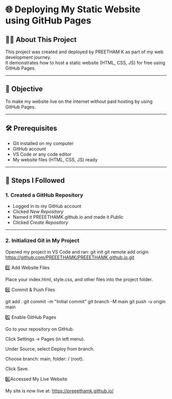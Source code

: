 # 🌐 Deploying My Static Website using GitHub Pages

## 👩‍💻 About This Project
This project was created and deployed by PREETHAM K as part of my web development journey.  
It demonstrates how to host a static website (HTML, CSS, JS) for free using GitHub Pages.

---

## 📌 Objective
To make my website live on the internet without paid hosting by using GitHub Pages.

---

## 🛠 Prerequisites
- Git installed on my computer  
- GitHub account  
- VS Code or any code editor  
- My website files (HTML, CSS, JS) ready  

---

## 🚀 Steps I Followed

### 1. Created a GitHub Repository
- Logged in to my GitHub account
- Clicked *New Repository*
- Named it PREEETHAMK.github.io and made it *Public*
- Clicked *Create Repository*

---

### 2. Initialized Git in My Project
Opened my project in VS Code and ran:
git init
git remote add origin https://github.com/PREEETHAMK/PREEETHAMK.github.io.git


3️⃣ Add Website Files

Place your index.html, style.css, and other files into the project folder.

4️⃣ Commit & Push Files

git add .
git commit -m "Initial commit"
git branch -M main
git push -u origin main

5️⃣ Enable GitHub Pages

Go to your repository on GitHub.

Click Settings → Pages (in left menu).

Under Source, select Deploy from branch.

Choose branch: main, folder: / (root).

Click Save.

6️⃣Accessed My Live Website

My site is now live at: https://preeethamk.github.io/
